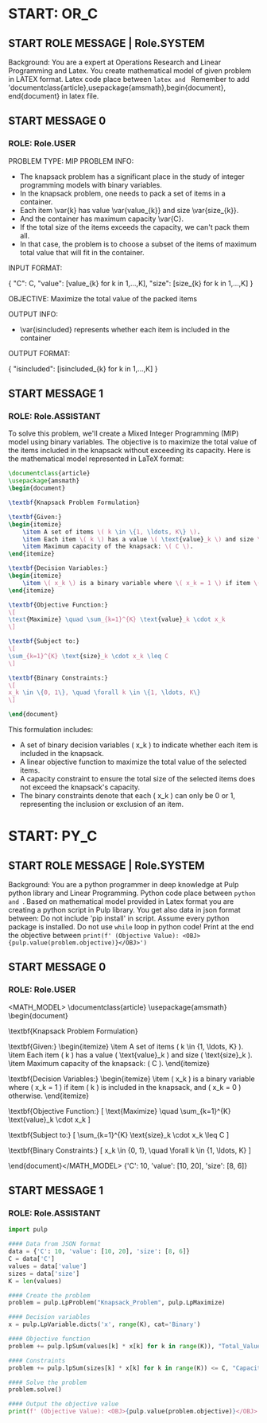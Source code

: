 # START: OR_C 
## START ROLE MESSAGE | Role.SYSTEM 
Background: You are a expert at Operations Research and Linear Programming and Latex. You create mathematical model of given problem in LATEX format. Latex code place between ```latex and ``` Remember to add 'documentclass{article},usepackage{amsmath},begin{document}, end{document} in latex file. 
## START MESSAGE 0 
### ROLE: Role.USER
<DESCRIPTION>
PROBLEM TYPE: MIP
PROBLEM INFO:

- The knapsack problem has a significant place in the study of integer programming models with binary variables. 
- In the knapsack problem, one needs to pack a set of items in a container.
- Each item \var{k} has value \var{value_{k}} and size \var{size_{k}}.
- And the container has maximum capacity \var{C}. 
- If the total size of the items exceeds the capacity, we can't pack them all. 
- In that case, the problem is to choose a subset of the items of maximum total value that will fit in the container. 

INPUT FORMAT:

{
	"C": C,
	"value": [value_{k} for k in 1,...,K],
	"size": [size_{k} for k in 1,...,K]
}


OBJECTIVE: Maximize the total value of the packed items

OUTPUT INFO:

- \var{isincluded} represents whether each item is included in the container

OUTPUT FORMAT:

{
	"isincluded": [isincluded_{k} for k in 1,...,K]
}
</DESCRIPTION>


## START MESSAGE 1 
### ROLE: Role.ASSISTANT
To solve this problem, we'll create a Mixed Integer Programming (MIP) model using binary variables. The objective is to maximize the total value of the items included in the knapsack without exceeding its capacity. Here is the mathematical model represented in LaTeX format:

```latex
\documentclass{article}
\usepackage{amsmath}
\begin{document}

\textbf{Knapsack Problem Formulation}

\textbf{Given:}
\begin{itemize}
    \item A set of items \( k \in \{1, \ldots, K\} \).
    \item Each item \( k \) has a value \( \text{value}_k \) and size \( \text{size}_k \).
    \item Maximum capacity of the knapsack: \( C \).
\end{itemize}

\textbf{Decision Variables:}
\begin{itemize}
    \item \( x_k \) is a binary variable where \( x_k = 1 \) if item \( k \) is included in the knapsack, and \( x_k = 0 \) otherwise.
\end{itemize}

\textbf{Objective Function:}
\[
\text{Maximize} \quad \sum_{k=1}^{K} \text{value}_k \cdot x_k
\]

\textbf{Subject to:}
\[
\sum_{k=1}^{K} \text{size}_k \cdot x_k \leq C
\]

\textbf{Binary Constraints:}
\[
x_k \in \{0, 1\}, \quad \forall k \in \{1, \ldots, K\}
\]

\end{document}
```

This formulation includes:
- A set of binary decision variables \( x_k \) to indicate whether each item is included in the knapsack.
- A linear objective function to maximize the total value of the selected items.
- A capacity constraint to ensure the total size of the selected items does not exceed the knapsack's capacity.
- The binary constraints denote that each \( x_k \) can only be 0 or 1, representing the inclusion or exclusion of an item.

# START: PY_C 
## START ROLE MESSAGE | Role.SYSTEM 
Background: You are a python programmer in deep knowledge at Pulp python library and Linear Programming. Python code place between ```python and ```. Based on mathematical model provided in Latex format you are creating a python script in Pulp library. You get also data in json format between: <DATA></DATA> Do not include 'pip install' in script. Assume every python package is installed. Do not use `while` loop in python code! Print at the end the objective between <OBJ></OBJ> `print(f' (Objective Value): <OBJ>{pulp.value(problem.objective)}</OBJ>')` 
## START MESSAGE 0 
### ROLE: Role.USER
<MATH_MODEL>
\documentclass{article}
\usepackage{amsmath}
\begin{document}

\textbf{Knapsack Problem Formulation}

\textbf{Given:}
\begin{itemize}
    \item A set of items \( k \in \{1, \ldots, K\} \).
    \item Each item \( k \) has a value \( \text{value}_k \) and size \( \text{size}_k \).
    \item Maximum capacity of the knapsack: \( C \).
\end{itemize}

\textbf{Decision Variables:}
\begin{itemize}
    \item \( x_k \) is a binary variable where \( x_k = 1 \) if item \( k \) is included in the knapsack, and \( x_k = 0 \) otherwise.
\end{itemize}

\textbf{Objective Function:}
\[
\text{Maximize} \quad \sum_{k=1}^{K} \text{value}_k \cdot x_k
\]

\textbf{Subject to:}
\[
\sum_{k=1}^{K} \text{size}_k \cdot x_k \leq C
\]

\textbf{Binary Constraints:}
\[
x_k \in \{0, 1\}, \quad \forall k \in \{1, \ldots, K\}
\]

\end{document}</MATH_MODEL>
<DATA>
{'C': 10, 'value': [10, 20], 'size': [8, 6]}</DATA>


## START MESSAGE 1 
### ROLE: Role.ASSISTANT
```python
import pulp

#### Data from JSON format
data = {'C': 10, 'value': [10, 20], 'size': [8, 6]}
C = data['C']
values = data['value']
sizes = data['size']
K = len(values)

#### Create the problem
problem = pulp.LpProblem("Knapsack_Problem", pulp.LpMaximize)

#### Decision variables
x = pulp.LpVariable.dicts('x', range(K), cat='Binary')

#### Objective function
problem += pulp.lpSum(values[k] * x[k] for k in range(K)), "Total_Value"

#### Constraints
problem += pulp.lpSum(sizes[k] * x[k] for k in range(K)) <= C, "Capacity_Constraint"

#### Solve the problem
problem.solve()

#### Output the objective value
print(f' (Objective Value): <OBJ>{pulp.value(problem.objective)}</OBJ>')
```

